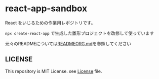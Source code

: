 # react-app-sandbox

React をいじるための作業用レポジトリです。

`npx create-react-app` で生成した雛形プロジェクトを改修して使っています

元々のREADMEについては[READMEORG.md](./READMEORG.md)を参照してください

## LICENSE

This repository is MIT License.
see [License](./LICENSE) file.

